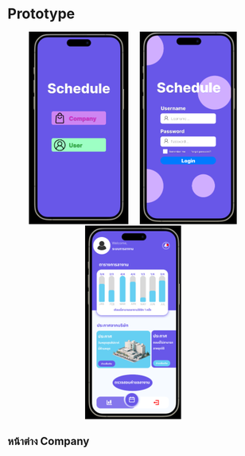 <h1>Prototype</h1>
<div style="text-align: center;">
    <img src="https://github.com/Bhirapat/img/blob/main/loginscreen.png" alt="hp" width="200" style="margin: 0 10px;">
    <img src="https://github.com/Bhirapat/img/blob/main/compa.png" alt="login" width="195" style="margin: 0 10px;">
    <img src="https://github.com/Bhirapat/img/blob/main/compahomepage.png" alt="compahp" width="193" style="margin: 0 10px;">
</div>
<h2>หน้าต่าง Company</h2>
